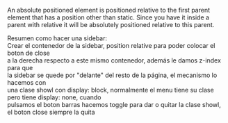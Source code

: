 An absolute positioned element is positioned relative to the first parent element that has a position other than static. Since you have it inside a parent with relative it will be absolutely positioned relative to this parent.</br>

Resumen como hacer una sidebar:</br>
Crear el contenedor de la sidebar, position relative para poder colocar el boton de close</br>
a la derecha respecto a este mismo contenedor, además le damos z-index para que</br>
la sidebar se quede por "delante" del resto de la página, el mecanismo lo hacemos con</br>
una clase showl con display: block, normalmente el menu tiene su clase pero tiene display: none, cuando</br>
pulsamos el boton barras hacemos toggle para dar o quitar la clase showl, el boton close siempre la quita

